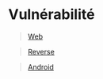 # Vulnérabilité

> [Web](https://qzdqzd)

> [Reverse](https://qzdqzd)
 
> [Android](https://qzdqzd)
